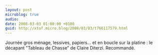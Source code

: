 ```yaml
---
layout: post
microblog: true
audio: 
date: 2008-03-03 01:00:00 +0100
guid: http://xtof.micro.blog/2008/03/03/t766117579.html
---
```

Journée gros ménage, lessives, papiers... et en boucle sur la platine : le décapant "Tableau de Chasse" de Claire Diterzi.  Recommandé.
